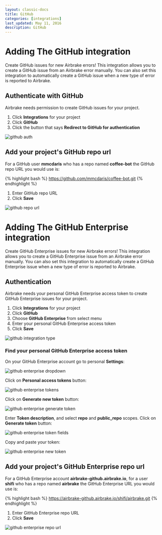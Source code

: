 ```yaml
---
layout: classic-docs
title: GitHub
categories: [integrations]
last_updated: May 11, 2016
description: GitHub
---
```


# Adding The GitHub integration
Create GitHub issues for new Airbrake errors!
This integration allows you to create a GitHub issue from an Airbrake error manually.
You can also set this integration to automatically create a GitHub issue when a new type of error is reported to Airbrake.

## Authenticate with GitHub
Airbrake needs permission to create GitHub issues for your project.

1. Click **Integrations** for your project
2. Click **GitHub**
3. Click the button that says **Redirect to GitHub for authentication**

![github auth](/docs/assets/img/docs/integrations/github_auth.png)

## Add your project's GitHub repo url
For a GitHub user **mmcdaris** who has a repo named **coffee-bot** the GitHub repo URL you would use is:

{% highlight bash %}
https://github.com/mmcdaris/coffee-bot.git
{% endhighlight %}

1. Enter GitHub repo URL
2. Click **Save**

![github repo url](/docs/assets/img/docs/integrations/github_repo_url.png)


# Adding The GitHub Enterprise integration
Create GitHub Enterprise issues for new Airbrake errors!
This integration allows you to create a GitHub Enterprise issue from an Airbrake error manually.
You can also set this integration to automatically create a GitHub Enterprise issue when a new type of error is reported to Airbrake.

## Authentication
Airbrake needs your personal GitHub Enterprise access token to create GitHub Enterprise issues for your project.

1. Click **Integrations** for your project
2. Click **GitHub**
3. Choose  **GitHub Enterprise** from select menu
4. Enter your personal GitHub Enterprise access token
5. Click **Save**

![github integration type](/docs/assets/img/docs/integrations/github_integration_type.png)

### Find your personal GitHub Enterprise access token

On your GitHub Enterprise account go to personal **Settings**:

![github enterprise dropdown](/docs/assets/img/docs/integrations/github_enterprise_dropdown.png)

Click on **Personal access tokens** button:

![github enterprise tokens](/docs/assets/img/docs/integrations/github_enterprise_tokens.png)

Click on **Generate new token** button:

![github enterprise generate token](/docs/assets/img/docs/integrations/github_enterprise_generate_token.png)

Enter **Token description**, and select **repo** and **public_repo** scopes. Click on **Generate token** button:

![github enterprise token fields](/docs/assets/img/docs/integrations/github_enterprise_token_fields.png)

Copy and paste your token:

![github enterprise new token](/docs/assets/img/docs/integrations/github_enterprise_new_token.png)

## Add your project's GitHub Enterprise repo url
For a GitHub Enterprise account **airbrake-github.airbrake.io**, for a user **shifi** who has a repo named **airbrake** the GitHub Enterprise URL you would use is:

{% highlight bash %}
https://airbrake-github.airbrake.io/shifi/airbrake.git
{% endhighlight %}

1. Enter GitHub Enterprise repo URL
2. Click **Save**

![github enterprise repo url](/docs/assets/img/docs/integrations/github_enterprise_repo_url.png)

